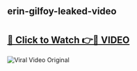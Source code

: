 ## erin-gilfoy-leaked-video 

# <h2><a href="http://freeplayer.one?title=erin-gilfoy-leaked-video&ref=21J">🔗 Click to Watch 👉🔴 VIDEO</a></h2>

<a href="http://freeplayer.one?title=erin-gilfoy-leaked-video&ref=21J" rel="nofollow" data-target="animated-image.originalLink"><img src="https://i.ibb.co.com/xMMVF88/686577567.gif" alt="Viral Video Original" style="max-width: 100%; display: inline-block;" data-target="animated-image.originalImage"></a>

